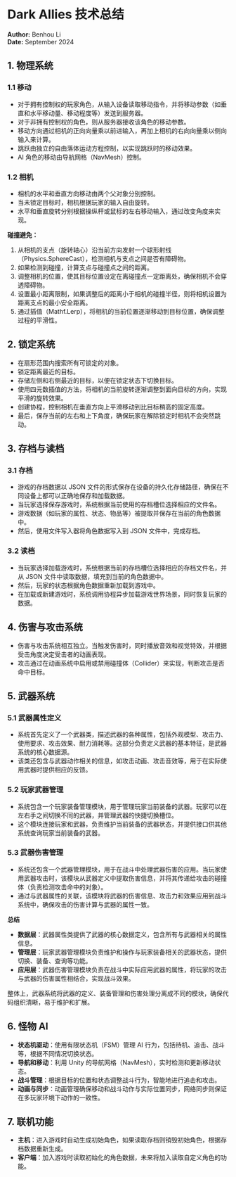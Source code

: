 # Dark Allies 技术总结

**Author:** Benhou Li  
**Date:** September 2024  

## 1. 物理系统

### 1.1 移动

- 对于拥有控制权的玩家角色，从输入设备读取移动指令，并将移动参数（如垂直和水平移动量、移动程度等）发送到服务器。
- 对于非拥有控制权的角色，则从服务器接收该角色的移动参数。
- 移动方向通过相机的正向向量乘以前进输入，再加上相机的右向向量乘以侧向输入来计算。
- 跳跃由独立的自由落体运动方程控制，以实现跳跃时的移动效果。
- AI 角色的移动由导航网格（NavMesh）控制。

### 1.2 相机

- 相机的水平和垂直方向移动由两个父对象分别控制。
- 当未锁定目标时，相机根据玩家的输入自由旋转。
- 水平和垂直旋转分别根据操纵杆或鼠标的左右移动输入，通过改变角度来实现。

**碰撞避免：**

1. 从相机的支点（旋转轴心）沿当前方向发射一个球形射线（Physics.SphereCast），检测相机与支点之间是否有障碍物。
2. 如果检测到碰撞，计算支点与碰撞点之间的距离。
3. 调整相机的位置，使其目标位置设定在离碰撞点一定距离处，确保相机不会穿透障碍物。
4. 设置最小距离限制，如果调整后的距离小于相机的碰撞半径，则将相机设置为距离支点的最小安全距离。
5. 通过插值（Mathf.Lerp），将相机的当前位置逐渐移动到目标位置，确保调整过程的平滑性。

## 2. 锁定系统

- 在扇形范围内搜索所有可锁定的对象。
- 锁定距离最近的目标。
- 存储左侧和右侧最近的目标，以便在锁定状态下切换目标。
- 使用四元数插值的方法，将相机的当前旋转逐渐调整到面向目标的方向，实现平滑的旋转效果。
- 创建协程，控制相机在垂直方向上平滑移动到比目标稍高的固定高度。
- 最后，保存当前的左右和上下角度，确保玩家在解除锁定时相机不会突然跳动。

## 3. 存档与读档

### 3.1 存档

- 游戏的存档数据以 JSON 文件的形式保存在设备的持久化存储路径，确保在不同设备上都可以正确地保存和加载数据。
- 当玩家选择保存游戏时，系统根据当前使用的存档槽位选择相应的文件名。
- 游戏数据（如玩家的属性、状态、物品等）被提取并保存在当前的角色数据中。
- 然后，使用文件写入器将角色数据写入到 JSON 文件中，完成存档。

### 3.2 读档

- 当玩家选择加载游戏时，系统根据当前的存档槽位选择相应的存档文件名，并从 JSON 文件中读取数据，填充到当前的角色数据中。
- 然后，玩家的状态根据角色数据重新加载到游戏中。
- 在加载或新建游戏时，系统调用协程异步加载游戏世界场景，同时恢复玩家的数据。

## 4. 伤害与攻击系统

- 伤害与攻击系统相互独立。当触发伤害时，同时播放音效和视觉特效，并根据受击角度决定受击者的动画表现。
- 攻击通过在动画系统中启用或禁用碰撞体（Collider）来实现，判断攻击是否命中目标。

## 5. 武器系统

### 5.1 武器属性定义

- 系统首先定义了一个武器类，描述武器的各种属性，包括外观模型、攻击力、使用要求、攻击效果、耐力消耗等。这部分负责定义武器的基本特征，是武器系统的核心数据源。
- 该类还包含与武器动作相关的信息，如攻击动画、攻击音效等，用于在实际使用武器时提供相应的反馈。

### 5.2 玩家武器管理

- 系统包含一个玩家装备管理模块，用于管理玩家当前装备的武器。玩家可以在左右手之间切换不同的武器，并管理武器的快捷切换槽位。
- 这个模块连接玩家和武器，负责维护当前装备的武器状态，并提供接口供其他系统查询玩家当前装备的武器。

### 5.3 武器伤害管理

- 系统还包含一个武器管理模块，用于在战斗中处理武器伤害的应用。当玩家使用武器攻击时，该模块从武器定义中提取伤害信息，并将其传递给攻击的碰撞体（负责检测攻击命中的对象）。
- 通过与武器属性的关联，该模块将武器的伤害信息、攻击力和效果应用到战斗系统中，确保攻击的伤害计算与武器的属性一致。

**总结**

- **数据层**：武器属性类提供了武器的核心数据定义，包含所有与武器相关的属性信息。
- **管理层**：玩家武器管理模块负责维护和操作与玩家装备相关的武器状态，提供切换、装备、查询等功能。
- **应用层**：武器伤害管理模块负责在战斗中实际应用武器的属性，将玩家的攻击与武器的伤害属性相结合，实现战斗效果。

整体上，武器系统将武器的定义、装备管理和伤害处理分离成不同的模块，确保代码组织清晰，易于维护和扩展。

## 6. 怪物 AI

- **状态机驱动**：使用有限状态机（FSM）管理 AI 行为，包括待机、追击、战斗等，根据不同情况切换状态。
- **导航和移动**：利用 Unity 的导航网格（NavMesh），实时检测和更新移动状态。
- **战斗管理**：根据目标的位置和状态调整战斗行为，智能地进行追击和攻击。
- **动画与同步**：动画管理确保移动和战斗动作与实际位置同步，网络同步则保证在多玩家环境下动作的一致性。

## 7. 联机功能

- **主机**：进入游戏时自动生成初始角色，如果读取存档则销毁初始角色，根据存档数据重新生成。
- **客户端**：加入游戏时读取初始化的角色数据，未来将加入读取自定义角色的功能。
